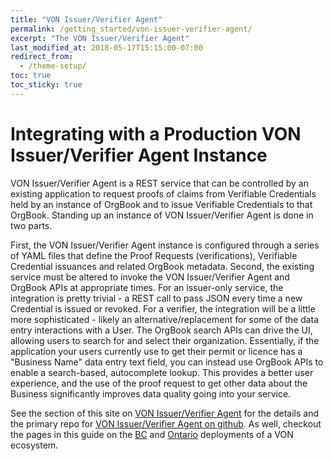 ```yaml
---
title: "VON Issuer/Verifier Agent"
permalink: /getting_started/von-issuer-verifier-agent/
excerpt: "The VON Issuer/Verifier Agent"
last_modified_at: 2018-05-17T15:15:00-07:00
redirect_from:
  - /theme-setup/
toc: true
toc_sticky: true
---
```


# Integrating with a Production VON Issuer/Verifier Agent Instance

VON Issuer/Verifier Agent is a REST service that can be controlled by an existing application to request proofs of claims from Verifiable Credentials held by an instance of OrgBook and to issue Verifiable Credentials to that OrgBook. Standing up an instance of VON Issuer/Verifier Agent is done in two parts.

First, the VON Issuer/Verifier Agent instance is configured through a series of YAML files that define the Proof Requests (verifications), Verifiable Credential issuances and related OrgBook metadata. Second, the existing service must be altered to invoke the VON Issuer/Verifier Agent and OrgBook APIs at appropriate times. For an issuer-only service, the integration is pretty trivial - a REST call to pass JSON every time a new Credential is issued or revoked. For a verifier, the integration will be a little more sophisticated - likely an alternative/replacement for some of the data entry interactions with a User. The OrgBook search APIs can drive the UI, allowing users to search for and select their organization. Essentially, if the application your users currently use to get their permit or licence has a "Business Name" data entry text field, you can instead use OrgBook APIs to enable a search-based, autocomplete lookup. This provides a better user experience, and the use of the proof request to get other data about the Business significantly improves data quality going into your service.

See the section of this site on [VON Issuer/Verifier Agent](/getting_started/von-issuer-verifier-agent) for the details and the primary repo for [VON Issuer/Verifier Agent on github](https://github.com/bcgov/von-agent-template). As well, checkout the pages in this guide on the [BC](/getting_started/bc-architecture) and [Ontario](/getting_started/ontario-architecture) deployments of a VON ecosystem.